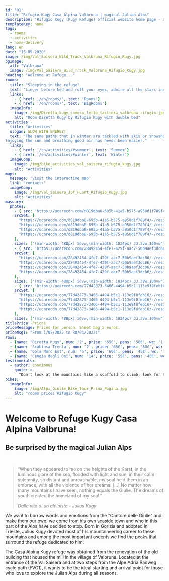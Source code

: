 ```yaml
---
id: '01'
title: "Rifugio Kugy Casa Alpina Valbruna | magical Julian Alps"
description: "Rifugio Kugy (Kugy Refuge) official website home page - alpine house - Valbruna (UD) located in the magical Julian Alps"
templateKey: home
tags:
  - rooms
  - activities
  - home-delivery
lang: en
date: "15-05-2020"
image: /img/Val_Saisera_Wild_Track_Valbruna_Rifugio_Kugy.jpg
bgImage:
  alt: "Valbruna"
  image: /img/Val_Saisera_Wild_Track_Valbruna_Rifugio_Kugy.jpg
heading: "Welcome at Refuge..."
rooms:
  title: "Sleeping in the refuge"
  text: "Linger before bed and roll your eyes, admire all the stars invisible from the city, fall asleep in the calming silence of a small mountain town, wake up and remember that waiting for you out there are the beauty of the meadows blooming in summer and the whiteness of the snowy peaks during the winter. These are just some of the reasons that make the Kugy refuge a special place to stay. Characteristic of our rooms is simplicity. The absence of televisions and background music is our conscious choice that will allow you to rediscover the pleasure of silence and the warmth of being in company."
  links:
    - { href: '/en/rooms/', text: 'Rooms'}
    - { href: '/en/rooms/', text: 'BigRooms'}
  imageInfo:
    image: /img/Diretta_kugy_camera_letto_tastiera_valbruna_rifugio.jpg
    alt: "Room Diretta Kugy by Rifugio Kugy with double bed"
activities:
  title: "Activities"
  slogan: SLOW WITH ENERGY!
  text: "The same paths that in winter are tackled with skis or snowshoes, in summer they are transformed into perfect paths for trekking, Nordic walking or mountain biking.
Enjoying the sun and breathing good air has never been easier."
  links:
    - { href: '/en/activities/#summer', text: 'Summer'}
    - { href: '/en/activities/#winter', text: 'Winter'}
  imageComp:
    image: /img/bike_activities_val_saisera_rifugio_kugy.jpg
    alt: "Activities"
maps:
  message: 'Visit the interactive map'
  link: "contacts"
  imageComp:
    image: /img/Val_Saisera_Jof_Fuart_Rifugio_Kugy.jpg
    alt: "Activities"
masonry:
  photos:
    - { src: 'https://ucarecdn.com/d819dba8-695b-41a5-b575-a950d1f789f4/camerata_Rifugio_Kugy.jpg',
    srcSet: [
      "https://ucarecdn.com/d819dba8-695b-41a5-b575-a950d1f789f4/-/resize/500x/ 500w",
      "https://ucarecdn.com/d819dba8-695b-41a5-b575-a950d1f789f4/-/resize/800x/ 800w",
      "https://ucarecdn.com/d819dba8-695b-41a5-b575-a950d1f789f4/-/resize/1024x/ 1024w",
      "https://ucarecdn.com/d819dba8-695b-41a5-b575-a950d1f789f4/-/resize/1200x/ 1200w"
    ],
    sizes: ["(min-width: 480px) 50vw,(min-width: 1024px) 33.3vw,100vw"], width: 4, height: 3, link: '/en/rooms/#bigrooms', alt: 'Big Room', title: 'Big Room' }
    - { src: 'https://ucarecdn.com/28492454-4fe7-429f-aac7-50b9aef3dc86/camera_6_persone_Rifugio_Kugy.jpg',
    srcSet: [
      "https://ucarecdn.com/28492454-4fe7-429f-aac7-50b9aef3dc86/-/resize/500x/ 500w",
      "https://ucarecdn.com/28492454-4fe7-429f-aac7-50b9aef3dc86/-/resize/800x/ 800w",
      "https://ucarecdn.com/28492454-4fe7-429f-aac7-50b9aef3dc86/-/resize/1024x/ 1024w",
      "https://ucarecdn.com/28492454-4fe7-429f-aac7-50b9aef3dc86/-/resize/1200x/ 1200w"
    ],
    sizes: ["(min-width: 480px) 50vw,(min-width: 1024px) 33.3vw,100vw"], width: 4, height: 3, link: '/en/rooms/#rooms', alt: 'Room 6 person', title: 'Room 6 person' }
    - { src: 'https://ucarecdn.com/77d42873-3466-4494-b5c1-113e9f8feb16/Diretta_kugy_camera_armadio_legno_valbruna_rifugio_up.jpg',
    srcSet: [
      "https://ucarecdn.com/77d42873-3466-4494-b5c1-113e9f8feb16/-/resize/500x/ 500w",
      "https://ucarecdn.com/77d42873-3466-4494-b5c1-113e9f8feb16/-/resize/800x/ 800w",
      "https://ucarecdn.com/77d42873-3466-4494-b5c1-113e9f8feb16/-/resize/1024x/ 1024w",
      "https://ucarecdn.com/77d42873-3466-4494-b5c1-113e9f8feb16/-/resize/1200x/ 1200w"
    ],
    sizes: ["(min-width: 480px) 50vw,(min-width: 1024px) 33.3vw,100vw"], width: 4, height: 3, link: '/it/camere/#rooms', alt: 'Camera 2 persone', title: 'Camera 2 persone' }
titlePrice: Prices
priceMessage: Prices for person. Sheet bag 5 euros.
pricemsg1: "From 1/02/2022 to 30/04/2022:"
rows:
  - {name: 'Diretta Kugy', num: '2', price: '65€', pens: '50€', wc: '1', type: 'Double bed (sheets included)'}
  - {name: 'Scabiosa Trenta', num: '2', price: '65€', pens: '50€', wc: '1', type: 'Double bed (sheets included)'}
  - {name: 'Gola Nord Est', num: '6', price: '60€', pens: '45€', wc: '1', type: 'Bunk bed (mandatory sheet bag)'}
  - {name: 'Cengia degli Dei', num: '14', price: '55€', pens: '40€', wc: '4', type: 'Bunk bed (mandatory sheet bag)'}
testimonials:
  - author: anonimous
    quote: >-
      "Don't look at the mountains like a scaffold to climb, look for their soul."
bikes:
  imageInfo: 
    image: /img/Alpi_Giulie_Bike_Tour_Prima_Pagina.jpg
    alt: "rooms prices Rifugio Kugy"
---
```


# Welcome to Refuge Kugy Casa Alpina Valbruna!
## Be surprised by the magical Julian Alps
<br>
<blockquote style="color: gray">
<p>“When they appeared to me on the heights of the Karst, in the luminous glare of the sea, flooded with light and sun, in their calm solemnity, so distant and unreachable, my soul held them in an embrace, with all the violence of her dreams. [...] No matter how many mountains I have seen, nothing equals the Giulie. The dreams of youth created the homeland of my soul.”</p><cite>Dalla vita di un alpinista - Julius Kugy</cite>
</blockquote>

We want to borrow words and emotions from the "Cantore delle Giulie" and make them our own; we come from his own seaside town and who in this part of the Alps have decided to stop.
Born in Gorizia and adopted in Trieste, Julius Kugy devoted most of his mountaineering career to these mountains and among the most important ascents we find the peaks that surround the refuge dedicated to him.

The Casa Alpina Kugy refuge was obtained from the renovation of the old building that housed the mill in the village of Valbruna. Located at the entrance of the Val Saisera and at two steps from the Alpe Adria Radweg cycle path (FVG1), it wants to be the ideal starting and arrival point for those who love to explore the Julian Alps during all seasons.
